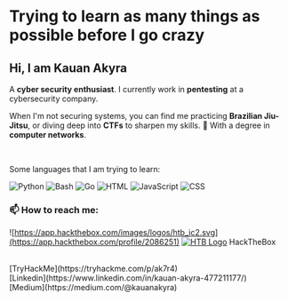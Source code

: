 # Trying to learn as many things as possible before I go crazy

## Hi, I am **Kauan Akyra**

A **cyber security enthusiast**.
I currently work in **pentesting** at a cybersecurity company.  

When I'm not securing systems, you can find me practicing **Brazilian Jiu-Jitsu**, or diving deep into **CTFs** to sharpen my skills. 🥋
With a degree in **computer networks**.

<br>

Some languages that I am trying to learn:

![Python](https://img.shields.io/badge/Python-3.9-blue)
![Bash](https://img.shields.io/badge/Bash-5.1-4EAA25)
![Go](https://img.shields.io/badge/Go-1.18-00ADD8)
![HTML](https://img.shields.io/badge/HTML-5-E34F26)
![JavaScript](https://img.shields.io/badge/JavaScript-ES6-yellow)
![CSS](https://img.shields.io/badge/CSS-3-1572B6)

### 📫 How to reach me: <br>
![https://app.hackthebox.com/images/logos/htb_ic2.svg](https://app.hackthebox.com/profile/2086251)
[![HTB Logo](https://app.hackthebox.com/images/logos/htb_ic2.svg)]([https://app.hackthebox.com/](https://app.hackthebox.com/profile/2086251)) HackTheBox

<br>
[TryHackMe](https://tryhackme.com/p/ak7r4)
<br>
[Linkedin](https://www.linkedin.com/in/kauan-akyra-477211177/)
<br>
[Medium](https://medium.com/@kauanakyra)
<br>
<!--
**ak7r4/ak7r4** is a ✨ _special_ ✨ repository because its `README.md` (this file) appears on your GitHub profile.

Here are some ideas to get you started:

- 🔭 I’m currently working on ...
- 🌱 I’m currently learning ...
- 👯 I’m looking to collaborate on ...
- 🤔 I’m looking for help with ...
- 💬 Ask me about ...
- 📫 How to reach me: ...
- 😄 Pronouns: ...
- ⚡ Fun fact: ...
-->
